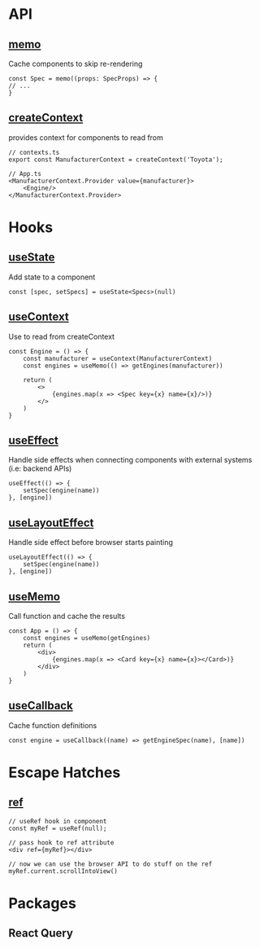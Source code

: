 # API

## [memo](https://react.dev/reference/react/memo)
Cache components to skip re-rendering
```tsx
const Spec = memo((props: SpecProps) => {
// ...
}
```

## [createContext](https://react.dev/reference/react/createContext)
provides context for components to read from
```tsx
// contexts.ts
export const ManufacturerContext = createContext('Toyota');

// App.ts
<ManufacturerContext.Provider value={manufacturer}>
	<Engine/>
</ManufacturerContext.Provider>

```

# Hooks

## [useState](https://react.dev/reference/react/useState)
Add state to a component
```tsx
const [spec, setSpecs] = useState<Specs>(null)
```

## [useContext](https://react.dev/reference/react/useContext)
Use to read from createContext
```tsx
const Engine = () => {
	const manufacturer = useContext(ManufacturerContext)
	const engines = useMemo(() => getEngines(manufacturer))

	return (
		<>
			{engines.map(x => <Spec key={x} name={x}/>)}
		</>
	)
}
```

## [useEffect](https://react.dev/reference/react/useEffect)
Handle side effects when connecting components with external systems (i.e: backend APIs)
```tsx
useEffect(() => {
	setSpec(engine(name))
}, [engine])
```

## [useLayoutEffect](https://react.dev/reference/react/useLayoutEffect)
Handle side effect before browser starts painting
```tsx
useLayoutEffect(() => {
	setSpec(engine(name))
}, [engine])
```

## [useMemo](https://react.dev/reference/react/useMemo)
Call function and cache the results
```tsx
const App = () => {
	const engines = useMemo(getEngines)
	return (
		<div>
			{engines.map(x => <Card key={x} name={x}></Card>)}
		</div>
	)
}
```

## [useCallback](https://react.dev/reference/react/useCallback)
Cache function definitions
```tsx
const engine = useCallback((name) => getEngineSpec(name), [name])
```

# Escape Hatches

## [ref](https://react.dev/learn/manipulating-the-dom-with-refs)
```tsx
// useRef hook in component
const myRef = useRef(null);

// pass hook to ref attribute
<div ref={myRef}></div>

// now we can use the browser API to do stuff on the ref
myRef.current.scrollIntoView()
```
# Packages

## React Query